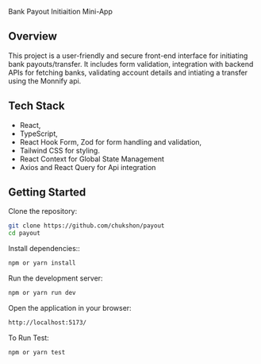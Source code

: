 Bank Payout Initiaition Mini-App

## Overview

This project is a user-friendly and secure front-end interface for initiating bank payouts/transfer. It includes form validation, integration with backend APIs for fetching banks, validating account details and intiating a transfer using the Monnify api.

## Tech Stack

- React,
- TypeScript,
- React Hook Form, Zod for form handling and validation,
- Tailwind CSS for styling.
- React Context for Global State Management
- Axios and React Query for Api integration

## Getting Started

Clone the repository:

```bash
git clone https://github.com/chukshon/payout
cd payout
```

Install dependencies::

```bash
npm or yarn install
```

Run the development server:

```bash
npm or yarn run dev
```

Open the application in your browser:

```bash
http://localhost:5173/
```

To Run Test:

```bash
npm or yarn test
```
